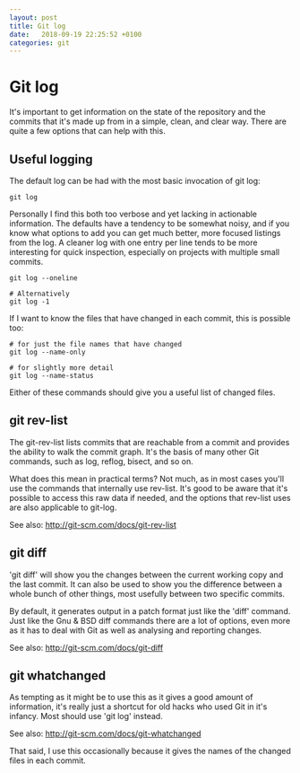 ```yaml
---
layout: post
title: Git log
date:   2018-09-19 22:25:52 +0100
categories: git
---
```

Git log
=======

It's important to get information on the state of the repository and the
commits that it's made up from in a simple, clean, and clear way. There
are quite a few options that can help with this.

Useful logging
--------------

The default log can be had with the most basic invocation of git log:

    git log

Personally I find this both too verbose and yet lacking in actionable
information. The defaults have a tendency to be somewhat noisy, and if
you know what options to add you can get much better, more focused
listings from the log. A cleaner log with one entry per line tends to be
more interesting for quick inspection, especially on projects with
multiple small commits.

    git log --oneline

    # Alternatively
    git log -1

If I want to know the files that have changed in each commit, this is
possible too:

    # for just the file names that have changed
    git log --name-only

    # for slightly more detail
    git log --name-status

Either of these commands should give you a useful list of changed files.

git rev-list
------------

The git-rev-list lists commits that are reachable from a commit and
provides the ability to walk the commit graph. It's the basis of many
other Git commands, such as log, reflog, bisect, and so on.

What does this mean in practical terms? Not much, as in most cases
you'll use the commands that internally use rev-list. It's good to be
aware that it's possible to access this raw data if needed, and the
options that rev-list uses are also applicable to git-log.

See also: <http://git-scm.com/docs/git-rev-list>

git diff
--------

'git diff' will show you the changes between the current working copy
and the last commit. It can also be used to show you the difference
between a whole bunch of other things, most usefully between two
specific commits.

By default, it generates output in a patch format just like the 'diff'
command. Just like the Gnu & BSD diff commands there are a lot of
options, even more as it has to deal with Git as well as analysing and
reporting changes.

See also: <http://git-scm.com/docs/git-diff>

git whatchanged
---------------

As tempting as it might be to use this as it gives a good amount of
information, it's really just a shortcut for old hacks who used Git in
it's infancy. Most should use 'git log' instead.

See also: <http://git-scm.com/docs/git-whatchanged>

That said, I use this occasionally because it gives the names of the
changed files in each commit.
